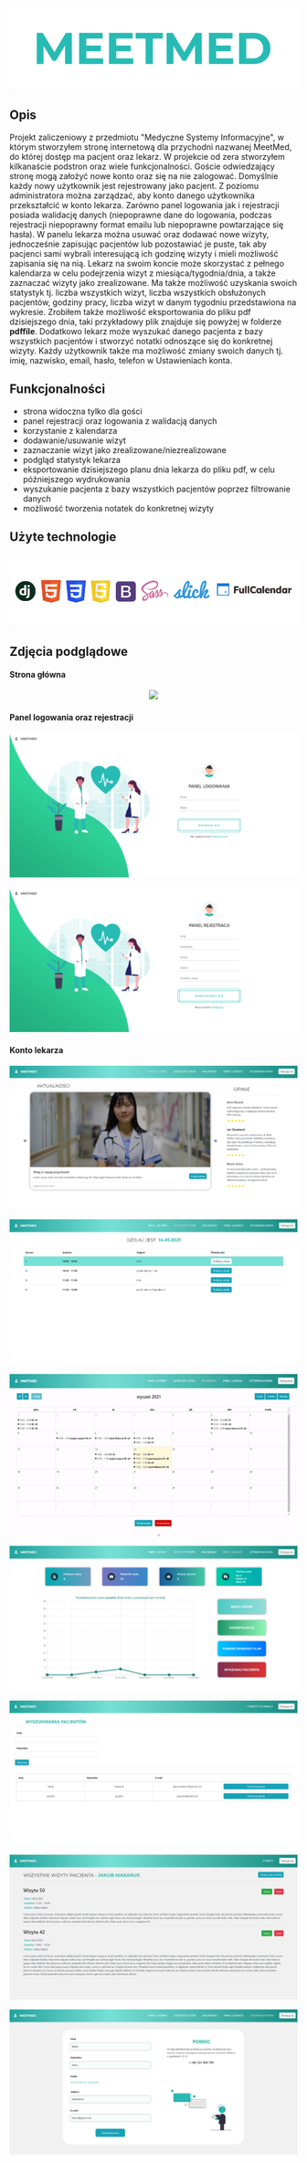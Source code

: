 <p align="center">
  <img src="https://github.com/JakubMakaruk/meetmed-clinicapp/blob/main/readmeimgs/logo.png">
</p>

## Opis
Projekt zaliczeniowy z przedmiotu "Medyczne Systemy Informacyjne", w którym stworzyłem stronę internetową dla przychodni nazwanej MeetMed, do której dostęp ma pacjent oraz lekarz. W projekcie od zera stworzyłem kilkanaście podstron oraz wiele funkcjonalności. Goście odwiedzający stronę mogą założyć nowe konto oraz się na nie zalogować. Domyślnie każdy nowy użytkownik jest rejestrowany jako pacjent. Z poziomu administratora można zarządzać, aby konto danego użytkownika przekształcić w konto lekarza. Zarówno panel logowania jak i rejestracji posiada walidację danych (niepoprawne dane do logowania, podczas rejestracji niepoprawny format emailu lub niepoprawne powtarzające się hasła). W panelu lekarza można usuwać oraz dodawać nowe wizyty, jednocześnie zapisując pacjentów lub pozostawiać je puste, tak aby pacjenci sami wybrali interesującą ich godzinę wizyty i mieli możliwość zapisania się na nią. Lekarz na swoim koncie może skorzystać z pełnego kalendarza w celu podejrzenia wizyt z miesiąca/tygodnia/dnia, a także zaznaczać wizyty jako zrealizowane. Ma także możliwość uzyskania swoich statystyk tj. liczba wszystkich wizyt, liczba wszystkich obsłużonych pacjentów, godziny pracy, liczba wizyt w danym tygodniu przedstawiona na wykresie. Zrobiłem także możliwość eksportowania do pliku pdf dzisiejszego dnia, taki przykładowy plik znajduje się powyżej w folderze **pdffile**. Dodatkowo lekarz może wyszukać danego pacjenta z bazy wszystkich pacjentów i stworzyć notatki odnoszące się do konkretnej wizyty. Każdy użytkownik także ma możliwość zmiany swoich danych tj. imię, nazwisko, email, hasło, telefon w Ustawieniach konta.

## Funkcjonalności
- strona widoczna tylko dla gości
- panel rejestracji oraz logowania z walidacją danych
- korzystanie z kalendarza
- dodawanie/usuwanie wizyt
- zaznaczanie wizyt jako zrealizowane/niezrealizowane
- podgląd statystyk lekarza
- eksportowanie dzisiejszego planu dnia lekarza do pliku pdf, w celu późniejszego wydrukowania
- wyszukanie pacjenta z bazy wszystkich pacjentów poprzez filtrowanie danych
- możliwość tworzenia notatek do konkretnej wizyty

## Użyte technologie
<p align="center">
  <img src="https://github.com/JakubMakaruk/meetmed-clinicapp/blob/main/readmeimgs/technologies.png">
</p>

## Zdjęcia podglądowe
#### Strona główna
<p align="center">
 <img src="https://github.com/JakubMakaruk/meetmed-clinicapp/blob/main/readmeimgs/homepage.gif">
</p>

#### Panel logowania oraz rejestracji
<p align="center">
 <img src="https://github.com/JakubMakaruk/meetmed-clinicapp/blob/main/readmeimgs/loginpanel.png">
</p>
<p align="center">
 <img src="https://github.com/JakubMakaruk/meetmed-clinicapp/blob/main/readmeimgs/registerpanel.png">
</p>

#### Konto lekarza
<p align="center">
 <img src="https://github.com/JakubMakaruk/meetmed-clinicapp/blob/main/readmeimgs/doctorhome.png">
</p>
<p align="center">
 <img src="https://github.com/JakubMakaruk/meetmed-clinicapp/blob/main/readmeimgs/doctortoday.png">
</p>
<p align="center">
 <img src="https://github.com/JakubMakaruk/meetmed-clinicapp/blob/main/readmeimgs/doctorcalendar.gif">
</p>
<p align="center">
 <img src="https://github.com/JakubMakaruk/meetmed-clinicapp/blob/main/readmeimgs/doctorpanel.png">
</p>
<p align="center">
 <img src="https://github.com/JakubMakaruk/meetmed-clinicapp/blob/main/readmeimgs/searchpatient.png">
</p>
<p align="center">
 <img src="https://github.com/JakubMakaruk/meetmed-clinicapp/blob/main/readmeimgs/patientnotes.png">
</p>
<p align="center">
 <img src="https://github.com/JakubMakaruk/meetmed-clinicapp/blob/main/readmeimgs/settings.png">
</p>
